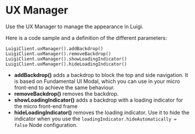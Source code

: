 # UX Manager

Use the UX Manager to manage the appearance in Luigi.   

Here is a code sample and a definition of the different parameters:

````
LuigiClient.uxManager().addBackdrop()
LuigiClient.uxManager().removeBackdrop()
LuigiClient.uxManager().showLoadingIndicator()
LuigiClient.uxManager().hideLoadingIndicator()
````

- **addBackdrop()** adds a backdrop to block the top and side navigation. It is based on Fundamental UI Modal, which you can use in your micro front-end to achieve the same behaviour.
- **removeBackdrop()** removes the backdrop.
- **showLoadingIndicator()** adds a backdrop with a loading indicator for the micro front-end frame
- **hideLoadingIndicator()** removes the loading indicator. Use it to hide the indicator when you use the `loadingIndicator.hideAutomatically = false` Node configuration.